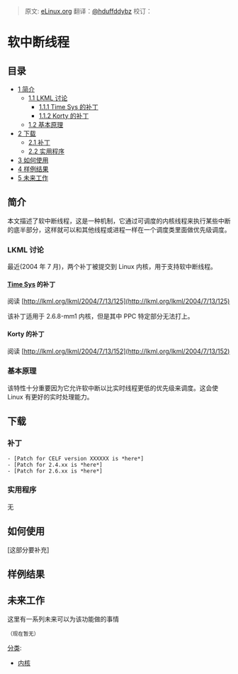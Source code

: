 > 原文: [eLinux.org](http://eLinux.org/Soft_IRQ_Threads "http://eLinux.org/Soft_IRQ_Threads")
> 翻译：[@hduffddybz](https://github.com/hduffddybz) 
> 校订：[]()

# 软中断线程



## 目录

-   [1 简介](#introduction)
    -   [1.1 LKML 讨论](#lkml-discussions)
        -   [1.1.1 Time Sys 的补丁](#time-sys-patch)
        -   [1.1.2 Korty 的补丁](#korty-patch)
    -   [1.2 基本原理](#rationale)
-   [2 下载](#downloads)
    -   [2.1 补丁](#patch)
    -   [2.2 实用程序](#utility-programs)
-   [3 如何使用](#how-to-use)
-   [4 样例结果](#sample-results)
-   [5 未来工作](#future-work)

## 简介

本文描述了软中断线程，这是一种机制，它通过可调度的内核线程来执行某些中断的底半部分，这样就可以和其他线程或进程一样在一个调度类里面做优先级调度。


### LKML 讨论

最近(2004 年 7 月)，两个补丁被提交到 Linux 内核，用于支持软中断线程。

#### [Time Sys](http://eLinux.org/Time_Sys "Time Sys") 的补丁

阅读
[http://lkml.org/lkml/2004/7/13/125](http://lkml.org/lkml/2004/7/13/125)

该补丁适用于 2.6.8-mm1 内核，但是其中 PPC 特定部分无法打上。

#### Korty 的补丁

阅读
[http://lkml.org/lkml/2004/7/13/152](http://lkml.org/lkml/2004/7/13/152)

### 基本原理

该特性十分重要因为它允许软中断以比实时线程更低的优先级来调度。这会使 Linux 有更好的实时处理能力。

## 下载

### 补丁

    - [Patch for CELF version XXXXXX is *here*]
    - [Patch for 2.4.xx is *here*]
    - [Patch for 2.6.xx is *here*]

### 实用程序

无

## 如何使用

[这部分要补充]

## 样例结果

## 未来工作

这里有一系列未来可以为该功能做的事情

    （现在暂无）


[分类](http://eLinux.org/Special:Categories "Special:Categories"):

-   [内核](http://eLinux.org/Category:Kernel "Category:Kernel")

